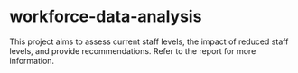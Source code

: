 # workforce-data-analysis

This project aims to assess current staff levels, the impact of reduced staff levels, and provide recommendations. Refer to the report for more information.
